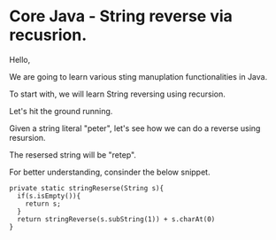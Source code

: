 # Core Java - String reverse via recusrion.

Hello,

We are going to learn various sting manuplation functionalities in Java.

To start with, we will learn String reversing using recursion.

Let's hit the ground running.

Given a string literal "peter", let's see how we can do a reverse using resursion.

The resersed string will be "retep".

For better understanding, consinder the below snippet.
```
private static stringReserse(String s){
  if(s.isEmpty()){
    return s;
  }
  return stringReverse(s.subString(1)) + s.charAt(0)
}
```
